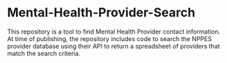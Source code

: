 # Mental-Health-Provider-Search
This repository is a tool to find Mental Health Provider contact information. At time of publishing, the repository includes code to search the NPPES provider database using their API to return a spreadsheet of providers that match the search criteria.


